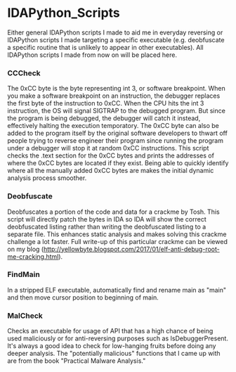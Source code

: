 # IDAPython_Scripts
Either general IDAPython scripts I made to aid me in everyday reversing or IDAPython scripts I made targeting a specific executable (e.g. deobfuscate a specific routine that is unlikely to appear in other executables). All IDAPython scripts I made from now on will be placed here. 

### CCCheck ###
The 0xCC byte is the byte representing int 3, or software breakpoint. When you make a software breakpoint on an instruction, the debugger replaces the first byte of the instruction to 0xCC. When the CPU hits the int 3 instruction, the OS will signal SIGTRAP to the debugged program. But since the program is being debugged, the debugger will catch it instead, effectively halting the execution temporatory. The 0xCC byte can also be added to the program itself by the original software developers to thwart off people trying to reverse engineer their program since running the program under a debugger will stop it at random 0xCC instructions. This script checks the .text section for the 0xCC bytes and prints the addresses of where the 0xCC bytes are located if they exist. Being able to quickly identify where all the manually added 0xCC bytes are makes the initial dynamic analysis process smoother. 

### Deobfuscate ###
Deobfuscates a portion of the code and data for a crackme by Tosh. This script will directly patch the bytes in IDA so IDA will show the correct deobfuscated listing rather than writing the deobfuscated listing to a separate file. This enhances static analysis and makes solving this crackme challenge a lot faster. Full write-up of this particular crackme can be viewed on my blog (http://yellowbyte.blogspot.com/2017/01/elf-anti-debug-root-me-cracking.html).

### FindMain ###
In a stripped ELF executable, automatically find and rename main as "main" and then move cursor position to beginning of main. 

### MalCheck ###
Checks an executable for usage of API that has a high chance of being used maliciously or for anti-reversing purposes such as IsDebuggerPresent. It's always a good idea to check for low-hanging fruits before doing any deeper analysis. The "potentially malicious" functions that I came up with are from the book "Practical Malware Analysis."

